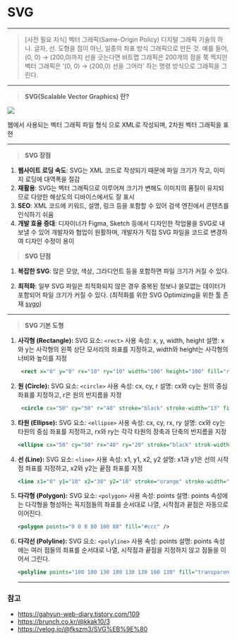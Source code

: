 # SVG

<hr/>

> [사전 필요 지식]
> 벡터 그래픽(Same-Origin Policy)
> 디지털 그래픽 기술의 하나. 글자, 선. 도형을 점이 아닌, 일종의 좌표 방식 그래픽으로 만든 것.
> 예를 들어, (0, 0) → (200,0)까지 선을 긋는다면 비트맵 그래픽은 200개의 점을 쭉 찍지만 벡터 그래픽은 '(0, 0) → (200,0) 선을 그어라' 하는 명령 방식으로 그래픽을 그린다.

<hr/>

> **SVG(Scalable Vector Graphics) 란?**

<img src="https://t1.daumcdn.net/cfile/tistory/260B8134570CF8F522" art="벡터 이미지">

웹에서 사용되는 벡터 그래픽 파일 형식 으로 XML로 작성되며, 2차원 벡터 그래픽을 표현

  <hr/>

> **SVG 장점**

1. **웹사이트 로딩 속도**: SVG는 XML 코드로 작성되기 때문에 파일 크기가 작고, 이미지 로딩에 대역폭을 절감
2. **재활용**: SVG는 벡터 그래픽으로 이루어져 크기가 변해도 이미지의 품질이 유지되므로 다양한 해상도의 디바이스에서도 잘 표시
3. **SEO**: XML 코드에 키워드, 설명, 링크 등을 포함할 수 있어 검색 엔진에서 콘텐츠를 인식하기 쉬움
4. **개발 효율 증대**: 디자이너가 Figma, Sketch 등에서 디자인한 작업물을 SVG로 내보낼 수 있어 개발자와 협업이 원활하며, 개발자가 직접 SVG 파일을 코드로 변경하여 디자인 수정이 용이

> **SVG 단점**

1. **복잡한 SVG**: 많은 모양, 색상, 그라디언트 등을 포함하면 파일 크기가 커질 수 있다.

2. **최적화**: 일부 SVG 파일은 최적화되지 않은 경우 중복된 정보나 쓸모없는 데이터가 포함되어 파일 크기가 커질 수 있다.
   (최적화를 위한 SVG Optimizing을 위한 툴 존재 [svgo](https://github.com/svg/svgo))

  <hr/>

> **SVG 기본 도형**

1. **사각형 (Rectangle):**
   SVG 요소: `<rect>`
   사용 속성: x, y, width, height
   설명: x와 y는 사각형의 왼쪽 상단 모서리의 좌표를 지정하고, width와 height는 사각형의 너비와 높이를 지정

   ```svg
    <rect x="0" y="0" rx="10" ry="10" width="100" height="100" fill="red" stroke="blue" stroke-width="10" />
   ```

2. **원 (Circle):**
   SVG 요소: `<circle>`
   사용 속성: cx, cy, r
   설명: cx와 cy는 원의 중심 좌표를 지정하고, r은 원의 반지름을 지정

   ```svg
    <circle cx="50" cy="50" r="40" stroke="black" stroke-width="13" fill="red" />
   ```

3. **타원 (Ellipse):**
   SVG 요소: `<ellipse>`
   사용 속성: cx, cy, rx, ry
   설명: cx와 cy는 타원의 중심 좌표를 지정하고, rx와 ry는 각각 타원의 장축과 단축의 반지름을 지정

   ```svg
   <ellipse cx="50" cy="50" rx="40" ry="20" stroke="black" strok-width="5" fill="#ccc" />
   ```

4. **선 (Line):**
   SVG 요소: `<line>`
   사용 속성: x1, y1, x2, y2
   설명: x1과 y1은 선의 시작점 좌표를 지정하고, x2와 y2는 끝점 좌표를 지정

   ```svg
   <line x1="0" y1="10" x2="30" y2="10" stroke="orange" stroke-width="3" />
   ```

5. **다각형 (Polygon):**
   SVG 요소: `<polygon>`
   사용 속성: points
   설명: points 속성에는 다각형을 형성하는 꼭지점들의 좌표를 순서대로 나열, 시작점과 끝점은 자동으로 이어진다.

   ```svg
   <polygon points="0 0 0 80 100 80" fill="#ccc" />
   ```

6. **다각선 (Polyline):**
   SVG 요소: `<polyline>`
   사용 속성: points
   설명: points 속성에는 여러 점들의 좌표를 순서대로 나열,
   시작점과 끝점을 지정하지 않고 점들을 이어서 그린다.

   ```svg
   <polyline points="100 100 130 100 130 130 160 130" fill="transparent" stroke="red" stroke-width="3" />
   ```

   <hr>

### 참고

- https://gahyun-web-diary.tistory.com/109
- https://brunch.co.kr/@kkak10/3
- https://velog.io/@fkszm3/SVG%EB%9E%80
